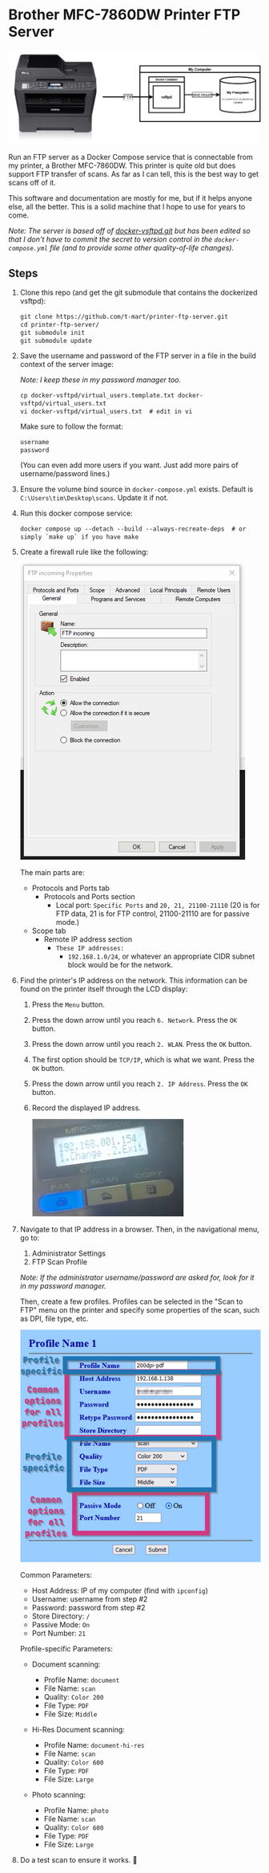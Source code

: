 # Brother MFC-7860DW Printer FTP Server

![diagram](docs/diagram.png)

Run an FTP server as a Docker Compose service that is connectable from my printer, a Brother
MFC-7860DW. This printer is quite old but does support FTP transfer of scans. As far as I can tell,
this is the best way to get scans off of it.

This software and documentation are mostly for me, but if it helps anyone else, all the better. This
is a solid machine that I hope to use for years to come.

*Note: The server is based off of
[docker-vsftpd.git](https://github.com/markhobson/docker-vsftpd.git)
but has been edited so that I don't have to commit the secret to version control in the
`docker-compose.yml` file (and to provide some other quality-of-life changes).*

## Steps

1. Clone this repo (and get the git submodule that contains the dockerized vsftpd):

   ```shell
   git clone https://github.com/t-mart/printer-ftp-server.git
   cd printer-ftp-server/
   git submodule init
   git submodule update
   ```

2. Save the username and password of the FTP server in a file in the build context of the server
   image:

   *Note: I keep these in my password manager too.*

   ```shell
   cp docker-vsftpd/virtual_users.template.txt docker-vsftpd/virtual_users.txt
   vi docker-vsftpd/virtual_users.txt  # edit in vi
   ```

   Make sure to follow the format:

   ```text
   username
   password
   ```

   (You can even add more users if you want. Just add more pairs of username/password lines.)

3. Ensure the volume bind source in `docker-compose.yml` exists. Default is
   `C:\Users\tim\Desktop\scans`. Update it if not.

4. Run this docker compose service:

   ```shell
   docker compose up --detach --build --always-recreate-deps  # or simply `make up` if you have make
   ```

5. Create a firewall rule like the following:

   ![firewall rule](docs/firewall-rule.gif)

   The main parts are:

   - Protocols and Ports tab
      - Protocols and Ports section
         - Local port: `Specific Ports` and `20, 21, 21100-21110`
           (20 is for FTP data, 21 is for FTP control, 21100-21110 are for passive mode.)
   - Scope tab
      - Remote IP address section
         - `These IP addresses:`
            - `192.168.1.0/24`, or whatever an appropriate CIDR subnet block would be for the
               network.

6. Find the printer's IP address on the network. This information can be found on the printer itself
   through the LCD display:

   1. Press the `Menu` button.
   2. Press the down arrow until you reach `6. Network`. Press the `OK` button.
   3. Press the down arrow until you reach `2. WLAN`. Press the `OK` button.
   4. The first option should be `TCP/IP`, which is what we want. Press the `OK` button.
   5. Press the down arrow until you reach `2. IP Address`. Press the `OK` button.
   6. Record the displayed IP address.

      ![ip on lcd](docs/ip.png)


7. Navigate to that IP address in a browser. Then, in the navigational menu, go to:

   1. Administrator Settings
   2. FTP Scan Profile

   *Note: If the administrator username/password are asked for, look for it in my password manager.*

   Then, create a few profiles. Profiles can be selected in the "Scan to FTP" menu on the printer
   and specify some properties of the scan, such as DPI, file type, etc.

   ![profile](docs/profile.png)

   Common Parameters:

   - Host Address: IP of my computer (find with `ipconfig`)
   - Username: username from step #2
   - Password: password from step #2
   - Store Directory: `/`
   - Passive Mode: `On`
   - Port Number: `21`

   Profile-specific Parameters:

   - Document scanning:
     - Profile Name: `document`
     - File Name: `scan`
     - Quality: `Color 200`
     - File Type: `PDF`
     - File Size: `Middle`

   - Hi-Res Document scanning:
     - Profile Name: `document-hi-res`
     - File Name: `scan`
     - Quality: `Color 600`
     - File Type: `PDF`
     - File Size: `Large`

   - Photo scanning:
     - Profile Name: `photo`
     - File Name: `scan`
     - Quality: `Color 600`
     - File Type: `PDF`
     - File Size: `Large`

8. Do a test scan to ensure it works. 🤞
